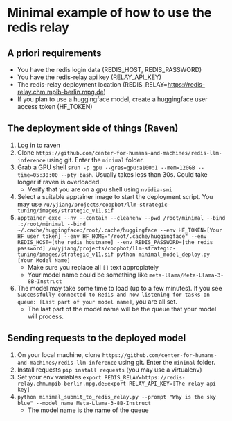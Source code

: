 # Minimal example of how to use the redis relay
## A priori requirements
* You have the redis login data (REDIS_HOST, REDIS_PASSWORD)
* You have the redis-relay api key (RELAY_API_KEY)
* The redis-relay deployment location (REDIS_RELAY=https://redis-relay.chm.mpib-berlin.mpg.de)
* If you plan to use a huggingface model, create a huggingface user access token (HF_TOKEN)
## The deployment side of things (Raven)
1. Log in to raven
2. Clone `https://github.com/center-for-humans-and-machines/redis-llm-inference` using git. Enter the `minimal` folder.
3. Grab a GPU shell `srun -p gpu --gres=gpu:a100:1 --mem=120GB --time=05:30:00 --pty bash`. Usually takes less than 30s. Could take longer if raven is overloaded.
    * Verify that you are on a gpu shell using `nvidia-smi`
4. Select a suitable apptainer image to start the deployment script. You may use `/u/yjiang/projects/coopbot/llm-strategic-tuning/images/strategic_v11.sif`
5. `apptainer exec --nv --contain --cleanenv --pwd /root/minimal --bind .:/root/minimal --bind ~/.cache/huggingface:/root/.cache/huggingface --env HF_TOKEN=[Your HF user token] --env HF_HOME="/root/.cache/huggingface" --env REDIS_HOST=[the redis hostname] --env REDIS_PASSWORD=[the redis password] /u/yjiang/projects/coopbot/llm-strategic-tuning/images/strategic_v11.sif python minimal_model_deploy.py [Your Model Name]`
    * Make sure you replace all `[]` text appropiately
    * Your model name could be something like `meta-llama/Meta-Llama-3-8B-Instruct`
6. The model may take some time to load (up to a few minutes). If you see `Successfully connected to Redis and now listening for tasks on queue: [Last part of your model name]`, you are all set.
    * The last part of the model name will be the queue that your model will process.
## Sending requests to the deployed model
1. On your local machine, clone `https://github.com/center-for-humans-and-machines/redis-llm-inference` using git. Enter the `minimal` folder.
2. Install requests `pip install requests` (you may use a virtualenv)
3. Set your env variables `export REDIS_RELAY=https://redis-relay.chm.mpib-berlin.mpg.de;export RELAY_API_KEY=[The relay api key]`
4. `python minimal_submit_to_redis_relay.py --prompt "Why is the sky blue" --model_name Meta-Llama-3-8B-Instruct`
    * The model name is the name of the queue